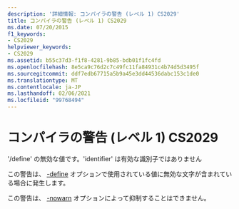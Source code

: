 ```yaml
---
description: '詳細情報: コンパイラの警告 (レベル 1) CS2029'
title: コンパイラの警告 (レベル 1) CS2029
ms.date: 07/20/2015
f1_keywords:
- CS2029
helpviewer_keywords:
- CS2029
ms.assetid: b55c37d3-f1f8-4281-9b85-bdb01f1fc4fd
ms.openlocfilehash: 8e5ca9c76d2c7c49fc11fa84931c4b74d5d3495f
ms.sourcegitcommit: ddf7edb67715a5b9a45e3dd44536dabc153c1de0
ms.translationtype: MT
ms.contentlocale: ja-JP
ms.lasthandoff: 02/06/2021
ms.locfileid: "99768494"
---
```

# <a name="compiler-warning-level-1-cs2029"></a>コンパイラの警告 (レベル 1) CS2029

'/define' の無効な値です。'identifier' は有効な識別子ではありません  
  
 この警告は、 [-define](../language-reference/compiler-options/define-compiler-option.md) オプションで使用されている値に無効な文字が含まれている場合に発生します。  
  
 この警告は、 [-nowarn](../language-reference/compiler-options/nowarn-compiler-option.md) オプションによって抑制することはできません。
